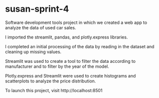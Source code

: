 # susan-sprint-4
Software development tools project in which we created a web app to analyze the data of used car sales.

I imported the streamlit, pandas, and plotly.express libraries.

I completed an initial processing of the data by reading in the dataset and cleaning up missing values.

Streamlit was used to create a tool to filter the data according to manufacturer and to filter by the year of the model.

Plotly.express and Streamlit were used to create histograms and scatterplots to analyze the price distribution.

To launch this project, visit http://localhost:8501

